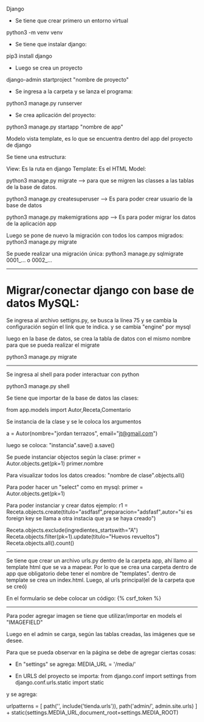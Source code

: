 Django

- Se tiene que crear primero un entorno virtual

python3 -m venv venv

- Se tiene que instalar django:

pip3 install django

- Luego se crea un proyecto

django-admin startproject "nombre de proyecto"

- Se ingresa a la carpeta y se lanza el programa:

python3 manage.py runserver

- Se crea aplicación del proyecto:

python3 manage.py startapp "nombre de app"

Modelo vista template, es lo que se encuentra dentro del app del proyecto de django

Se tiene una estructura:

View: Es la ruta en django
Template: Es el HTML
Model: 

python3 manage.py migrate --> para que se migren las classes a las tablas de la base de datos.

python3 manage.py createsuperuser --> Es para poder crear usuario de la base de datos

python3 manage.py makemigrations app --> Es para poder migrar los datos de la aplicación app

Luego se pone de nuevo la migración con todos los campos migrados:
python3 manage.py migrate

Se puede realizar una migración única:
python3 manage.py sqlmigrate 0001_... o 0002_...

------

# Migrar/conectar django con base de datos MySQL:

Se ingresa al archivo settigns.py, se busca la línea 75 y se cambia la configuración según el link que te indica. y se cambia "engine" por mysql

luego en la base de datos, se crea la tabla de datos con el mismo nombre para que se pueda realizar el migrate

python3 manage.py migrate

-------

Se ingresa al shell para poder interactuar con python

python3 manage.py shell

Se tiene que importar de la base de datos las clases:

from app.models import Autor,Receta,Comentario

Se instancia de la clase y se le coloca los argumentos

a = Autor(nombre="jordan terrazos", email="jt@gmail.com")

luego se coloca:
"instancia".save()
a.save()

Se puede instanciar objectos según la clase:
primer = Autor.objects.get(pk=1)
primer.nombre

Para visualizar todos los datos creados:
"nombre de clase".objects.all()

Para poder hacer un "select" como en mysql:
primer = Autor.objects.get(pk=1)

Para poder instanciar y crear datos ejemplo:
r1 = Receta.objects.create(titulo="asdfasf",preparacion="adsfasf",autor="si es foreign key se llama a otra instacia que ya se haya creado")

Receta.objects.exclude(ingredientes_startswith="A")
Receta.objects.filter(pk=1).update(titulo="Huevos revueltos")
Receta.objects.all().count()

----

Se tiene que crear un archivo urls.py dentro de la carpeta app, ahí llamo al template html que se va a mapear. Por lo que se crea una carpeta dentro de app que obligatorio debe tener el nombre de "templates". dentro de template se crea un index.html. Luego, al urls principal(el de la carpeta que se creó)


En el formulario se debe colocar un código:
{% csrf_token %}

------

Para poder agregar imagen se tiene que utilizar/importar en models el "IMAGEFIELD"

Luego en el admin se carga, según las tablas creadas, las imágenes que se desee.

Para que se pueda observar en la página se debe de agregar ciertas cosas:

- En "settings" se agrega:
MEDIA_URL = '/media/'

- En URLS del proyecto se importa:
from django.conf import settings
from django.conf.urls.static import static

y se agrega:

urlpatterns = [
    path('', include('tienda.urls')),
    path('admin/', admin.site.urls)
] + static(settings.MEDIA_URL,document_root=settings.MEDIA_ROOT)





